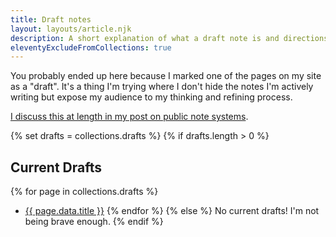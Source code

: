 ```yaml
---
title: Draft notes
layout: layouts/article.njk
description: A short explanation of what a draft note is and directions leading you to where I write about it more.
eleventyExcludeFromCollections: true
---
```


You probably ended up here because I marked one of the pages on my site as a "draft". It's a thing I'm trying where I don't hide the notes I'm actively writing but expose my audience to my thinking and refining process.

[I discuss this at length in my post on public note systems][publicnotes].

{% set drafts = collections.drafts %}
{% if drafts.length > 0 %}
## Current Drafts
{% for page in collections.drafts %}
  * <a href="{{ page.url }}">{{ page.data.title }}</a>
{% endfor %}
{% else %}
No current drafts! I'm not being brave enough.
{% endif %}

[publicnotes]: /blog/captivated-by-public-note-systems
